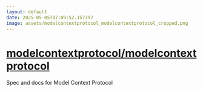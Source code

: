 ```yaml
---
layout: default
date: 2025-05-05T07:09:52.157397
image: assets/modelcontextprotocol_modelcontextprotocol_cropped.png
---
```


# [modelcontextprotocol/modelcontextprotocol](https://github.com/modelcontextprotocol/modelcontextprotocol)

Spec and docs for Model Context Protocol
